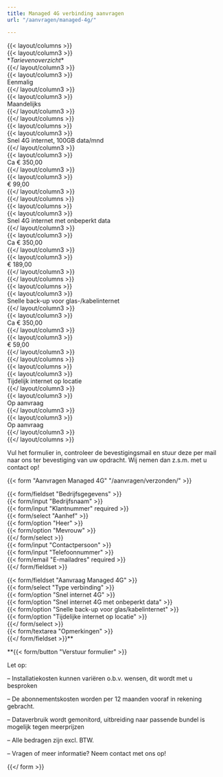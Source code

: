 ```yaml
---
title: Managed 4G verbinding aanvragen
url: "/aanvragen/managed-4g/"

---
```

{{< layout/columns >}}  
{{< layout/column3 >}}  
\*_Tarievenoverzicht_*  
{{</ layout/column3 >}}  
{{< layout/column3 >}}  
Eenmalig  
{{</ layout/column3 >}}  
{{< layout/column3 >}}  
Maandelijks  
{{</ layout/column3 >}}  
{{</ layout/columns >}}  
{{< layout/columns >}}  
{{< layout/column3 >}}  
Snel 4G internet, 100GB data/mnd  
{{</ layout/column3 >}}  
{{< layout/column3 >}}  
Ca € 350,00  
{{</ layout/column3 >}}  
{{< layout/column3 >}}  
€ 99,00  
{{</ layout/column3 >}}  
{{</ layout/columns >}}  
{{< layout/columns >}}  
{{< layout/column3 >}}  
Snel 4G internet met onbeperkt data  
{{</ layout/column3 >}}  
{{< layout/column3 >}}  
Ca € 350,00  
{{</ layout/column3 >}}  
{{< layout/column3 >}}  
€ 189,00  
{{</ layout/column3 >}}  
{{</ layout/columns >}}  
{{< layout/columns >}}  
{{< layout/column3 >}}  
Snelle back-up voor glas-/kabelinternet  
{{</ layout/column3 >}}  
{{< layout/column3 >}}  
Ca € 350,00  
{{</ layout/column3 >}}  
{{< layout/column3 >}}  
€ 59,00  
{{</ layout/column3 >}}  
{{</ layout/columns >}}  
{{< layout/columns >}}  
{{< layout/column3 >}}  
Tijdelijk internet op locatie  
{{</ layout/column3 >}}  
{{< layout/column3 >}}  
Op aanvraag  
{{</ layout/column3 >}}  
{{< layout/column3 >}}  
Op aanvraag  
{{</ layout/column3 >}}  
{{</ layout/columns >}}

Vul het formulier in, controleer de bevestigingsmail en stuur deze per mail naar ons ter bevestiging van uw opdracht. Wij nemen dan z.s.m. met u contact op!

{{< form "Aanvragen Managed 4G" "/aanvragen/verzonden/" >}}

{{< form/fieldset "Bedrijfsgegevens" >}}  
{{< form/input "Bedrijfsnaam" >}}  
{{< form/input "Klantnummer" required >}}  
{{< form/select "Aanhef" >}}  
{{< form/option "Heer" >}}  
{{< form/option "Mevrouw" >}}  
{{</ form/select >}}  
{{< form/input "Contactpersoon" >}}  
{{< form/input "Telefoonnummer" >}}  
{{< form/email "E-mailadres" required >}}  
{{</ form/fieldset >}}

{{< form/fieldset "Aanvraag Managed 4G" >}}  
{{< form/select "Type verbinding" >}}  
{{< form/option "Snel internet 4G" >}}  
{{< form/option "Snel internet 4G met onbeperkt data" >}}  
{{< form/option "Snelle back-up voor glas/kabelinternet" >}}  
{{< form/option "Tijdelijke internet op locatie" >}}  
{{</ form/select >}}  
{{< form/textarea "Opmerkingen" >}}  
{{</ form/fieldset >}}**

\**{{< form/button "Verstuur formulier" >}}

Let op:

– Installatiekosten kunnen variëren o.b.v. wensen, dit wordt met u besproken

– De abonnementskosten worden per 12 maanden vooraf in rekening gebracht.

– Dataverbruik wordt gemonitord, uitbreiding naar passende bundel is mogelijk tegen meerprijzen

– Alle bedragen zijn excl. BTW.

– Vragen of meer informatie? Neem contact met ons op!

{{</ form >}}